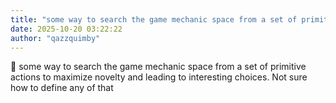 ```yaml
---
title: "some way to search the game mechanic space from a set of primitive actions to"
date: 2025-10-20 03:22:22
author: "qazzquimby"
---
```


💭 some way to search the game mechanic space from a set of primitive actions to maximize novelty and leading to interesting choices. Not sure how to define any of that
